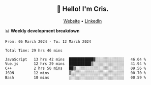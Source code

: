 
<h2 align="center">👋 Hello! I'm Cris.</h2>
<p align="center">
  <a href="https://www.criscunas.dev">Website</a> •
  <a href="https://www.linkedin.com/in/cristophercunas/">LinkedIn</a> 
</p>


📊 **Weekly development breakdown**
<!--START_SECTION:waka-->

```txt
From: 05 March 2024 - To: 12 March 2024

Total Time: 29 hrs 46 mins

JavaScript   13 hrs 42 mins  ███████████▓░░░░░░░░░░░░░   46.04 %
Vue.js       12 hrs 29 mins  ██████████▒░░░░░░░░░░░░░░   41.94 %
C++          2 hrs 50 mins   ██▒░░░░░░░░░░░░░░░░░░░░░░   09.56 %
JSON         12 mins         ▒░░░░░░░░░░░░░░░░░░░░░░░░   00.70 %
Bash         10 mins         ░░░░░░░░░░░░░░░░░░░░░░░░░   00.59 %
```

<!--END_SECTION:waka-->
